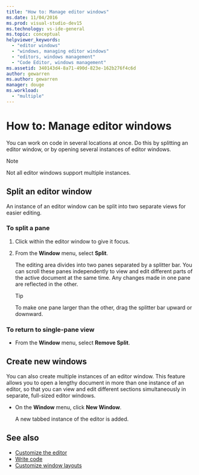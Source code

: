 ```yaml
---
title: "How to: Manage editor windows"
ms.date: 11/04/2016
ms.prod: visual-studio-dev15
ms.technology: vs-ide-general
ms.topic: conceptual
helpviewer_keywords:
  - "editor windows"
  - "windows, managing editor windows"
  - "editors, windows management"
  - "Code Editor, windows management"
ms.assetid: 340143d4-8a71-490d-823e-162b276f4c6d
author: gewarren
ms.author: gewarren
manager: douge
ms.workload:
  - "multiple"
---
```

# How to: Manage editor windows

You can work on code in several locations at once. Do this by splitting an editor window, or by opening several instances of editor windows.

> [!NOTE]
> Not all editor windows support multiple instances.

## Split an editor window

An instance of an editor window can be split into two separate views for easier editing.

### To split a pane

1.  Click within the editor window to give it focus.

2.  From the **Window** menu, select **Split**.

     The editing area divides into two panes separated by a splitter bar. You can scroll these panes independently to view and edit different parts of the active document at the same time. Any changes made in one pane are reflected in the other.

    > [!TIP]
    > To make one pane larger than the other, drag the splitter bar upward or downward.

### To return to single-pane view

-   From the **Window** menu, select **Remove Split**.

## Create new windows

You can also create multiple instances of an editor window. This feature allows you to open a lengthy document in more than one instance of an editor, so that you can view and edit different sections simultaneously in separate, full-sized editor windows.

- On the **Window** menu, click **New Window**.

   A new tabbed instance of the editor is added.

## See also

- [Customize the editor](../ide/customizing-the-editor.md)
- [Write code](../ide/writing-code-in-the-code-and-text-editor.md)
- [Customize window layouts](../ide/customizing-window-layouts-in-visual-studio.md)